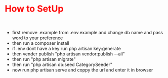 <h1 style="color:red" >How to SetUp</h1>
<br>
<ul>
    <li>
        first remove .example from .env.example
        and change db name and pass word to your preference
    </li>
    <li>
        then run a composer install 
    </li>
    <li>
        if .env dont have a key run php artisan key:generate
    </li>
    <li>
        then vender publish  "php artisan vendor:publish --all"
    </li>
    <li>
        then run "php artisan migrate"
    </li>
    <li>
        then run "php artisan db:seed CategorySeeder"
    </li>
    <li>
        now run php artisan serve and coppy the url and enter it in browser
    </li>
    <l
</ul>

